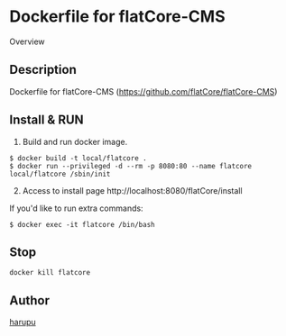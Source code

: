 Dockerfile for flatCore-CMS
====

Overview

## Description

Dockerfile for flatCore-CMS (https://github.com/flatCore/flatCore-CMS)

## Install & RUN

1. Build and run docker image.
```
$ docker build -t local/flatcore .
$ docker run --privileged -d --rm -p 8080:80 --name flatcore local/flatcore /sbin/init
```
2. Access to install page
http://localhost:8080/flatCore/install

If you'd like to run extra commands:
```
$ docker exec -it flatcore /bin/bash
```

## Stop

```
docker kill flatcore
```

## Author

[harupu](https://github.com/harupu)
